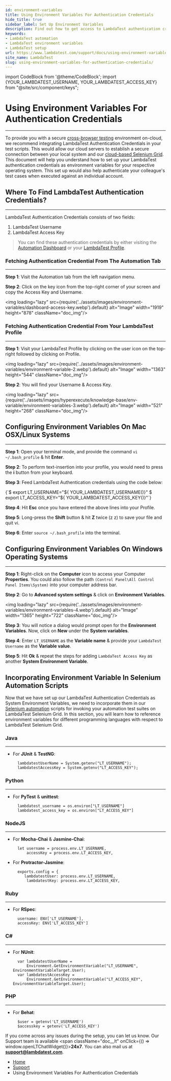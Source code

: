 ```yaml
---
id: environment-variables
title: Using Environment Variables For Authentication Credentials
hide_title: true
sidebar_label: Set Up Environment Variables
description: Find out how to get access to LambdaTest authentication credentials, fetching them from the Automation tab in your LambdaTest profile, and configuring them on Mac OSX/Linux, Windows systems.
keywords:
- LambdaTest automation
- LambdaTest environment variables
- LambdaTest setup
url: https://www.lambdatest.com/support/docs/using-environment-variables-for-authentication-credentials/
site_name: LambdaTest
slug: using-environment-variables-for-authentication-credentials/
---
```


<script type="application/ld+json"
      dangerouslySetInnerHTML={{ __html: JSON.stringify({
       "@context": "https://schema.org",
        "@type": "BreadcrumbList",
        "itemListElement": [{
          "@type": "ListItem",
          "position": 1,
          "name": "Home",
          "item": "https://www.lambdatest.com"
        },{
          "@type": "ListItem",
          "position": 2,
          "name": "Support",
          "item": "https://www.lambdatest.com/support/docs/"
        },{
          "@type": "ListItem",
          "position": 3,
          "name": "Using Environment Variables For Authentication Credentials",
          "item": "https://www.lambdatest.com/support/docs/using-environment-variables-for-authentication-credentials/"
        }]
      })
    }}
></script>

import CodeBlock from '@theme/CodeBlock';
import {YOUR_LAMBDATEST_USERNAME, YOUR_LAMBDATEST_ACCESS_KEY} from "@site/src/component/keys";

# Using Environment Variables For Authentication Credentials
***

To provide you with a secure [cross-browser testing](https://www.lambdatest.com) environment on-cloud, we recommend integrating LambdaTest Authentication Credentials in your test scripts. This would allow our cloud servers to establish a secure connection between your local system and our [cloud-based Selenium Grid](https://www.lambdatest.com/selenium-automation). This document will help you understand how to set up your LambdaTest authentication credentials as environment variables for your respective operating system. This set up would also help authenticate your colleague's test cases when executed against an individual account.

## Where To Find LambdaTest Authentication Credentials?
***

LambdaTest Authentication Credentials consists of two fields:

1. LambdaTest Username
2. LambdaTest Access Key

>You can find these authentication credentials by either visiting the [Automation Dashboard](https://automation.lambdatest.com) or your [LambdaTest Profile](https://accounts.lambdatest.com/detail/profile).

### Fetching Authentication Credential From The Automation Tab
***

**Step 1**: Visit the Automation tab from the left navigation menu.

**Step 2**: Click on the key icon from the top-right corner of your screen and copy the Access Key and Username.

<img loading="lazy" src={require('../assets/images/environment-variables/dashboard-access-key.webp').default} alt="Image" width="1919" height="878" className="doc_img"/>

### Fetching Authentication Credential From Your LambdaTest Profile
***

**Step 1**: Visit your LambdaTest Profile by clicking on the user icon on the top-right followed by clicking on Profile.

<img loading="lazy" src={require('../assets/images/environment-variables/environment-variable-2.webp').default} alt="Image" width="1363" height="544" className="doc_img"/>

**Step 2**: You will find your Username & Access Key.

<img loading="lazy" src={require('../assets/images/hyperexecute/knowledge-base/env-variable/environment-variables-3.webp').default} alt="Image" width="521" height="268" className="doc_img"/>

## Configuring Environment Variables On Mac OSX/Linux Systems
***

**Step 1**: Open your terminal mode, and provide the command `vi ~/.bash_profile` & hit **Enter**.

**Step 2**: To perform text-insertion into your profile, you would need to press the **i** button from your keyboard.

**Step 3**: Feed LambdaTest Authentication credentials using the code below:

<div className="lambdatest__codeblock">
<CodeBlock className="language-javascript">
{`$ export LT_USERNAME="${ YOUR_LAMBDATEST_USERNAME()}"
$ export LT_ACCESS_KEY="${ YOUR_LAMBDATEST_ACCESS_KEY()}"`}
</CodeBlock>
</div>
        

**Step 4**: Hit **Esc** once you have entered the above lines into your Profile.

**Step 5**: Long-press the **Shift** button & hit **Z** twice (z z) to save your file and quit vi.

**Step 6**: Enter `source ~/.bash_profile` into the terminal.

## Configuring Environment Variables On Windows Operating Systems
***

**Step 1**: Right-click on the **Computer** icon to access your Computer **Properties**. You could also follow the path `(Control Panel\All Control Panel Items\System)` into your computer address bar.

**Step 2**: Go to **Advanced system settings** & click on **Environment Variables**.

<img loading="lazy" src={require('../assets/images/environment-variables/environment-variables-4.webp').default} alt="Image" width="1365" height="722" className="doc_img"/>

**Step 3**: You will notice a dialog would prompt open for the **Environment Variables**. Now, click on **New** under the **System variables**.

**Step 4**: Enter `LT_USERNAME` as the **Variable name** & provide your `LambdaTest Username` as the **Variable value**.

**Step 5**: Hit **Ok** & repeat the steps for adding `LambdaTest Access Key` as another **System Environment Variable**.

## Incorporating Environment Variable In Selenium Automation Scripts

Now that we have set up our LambdaTest Authentication Credentials as System Environment Variables, we need to incorporate them in our [Selenium automation](https://www.lambdatest.com/selenium-automation) scripts for invoking your automation test suites on LambdaTest Selenium Grid. In this section, you will learn how to reference environment variables for different programming languages with respect to LambdaTest Selenium Grid.

### Java
***

- For **JUnit** & **TestNG**:

        lambdatestUserName = System.getenv("LT_USERNAME");
        lambdatestAccessKey = System.getenv("LT_ACCESS_KEY");

### Python
***

- For **PyTest** & **unittest**:

        lambdatest_username = os.environ["LT_USERNAME"]
        lambdatest_access_key = os.environ["LT_ACCESS_KEY"]

### NodeJS
***

- For **Mocha-Chai** & **Jasmine-Chai**:

        let username = process.env.LT_USERNAME,
            accessKey = process.env.LT_ACCESS_KEY,

- For **Protractor-Jasmine**:

        exports.config = {
           lambdatestUser: process.env.LT_USERNAME,
            lambdatestKey: process.env.LT_ACCESS_KEY,

### Ruby
***

- For **RSpec**:

        username: ENV['LT_USERNAME'],
        accessKey: ENV['LT_ACCESS_KEY']

### C#
***

- For **NUnit**:

        var lambdatestUserName =
            Environment.GetEnvironmentVariable("LT_USERNAME", EnvironmentVariableTarget.User);     
        var lambdatestAccessKey =
            Environment.GetEnvironmentVariable("LT_ACCESS_KEY", EnvironmentVariableTarget.User);

### PHP
***

- For **Behat**:

        $user = getenv('LT_USERNAME')
        $accesskey = getenv('LT_ACCESS_KEY')

>
If you come across any issues during the setup, you can let us know. Our Support team is available <span className="doc__lt" onClick={() => window.openLTChatWidget()}>**24x7**</span>. You can also mail us at **support@lambdatest.com**.

<nav aria-label="breadcrumbs">
  <ul className="breadcrumbs">
    <li className="breadcrumbs__item">
      <a className="breadcrumbs__link" target="_self" href="https://www.lambdatest.com">
        Home
      </a>
    </li>
    <li className="breadcrumbs__item">
      <a className="breadcrumbs__link" target="_self" href="https://www.lambdatest.com/support/docs/">
        Support
      </a>
    </li>
    <li className="breadcrumbs__item breadcrumbs__item--active">
      <span className="breadcrumbs__link">
       Using Environment Variables For Authentication Credentials
      </span>
    </li>
  </ul>
</nav>